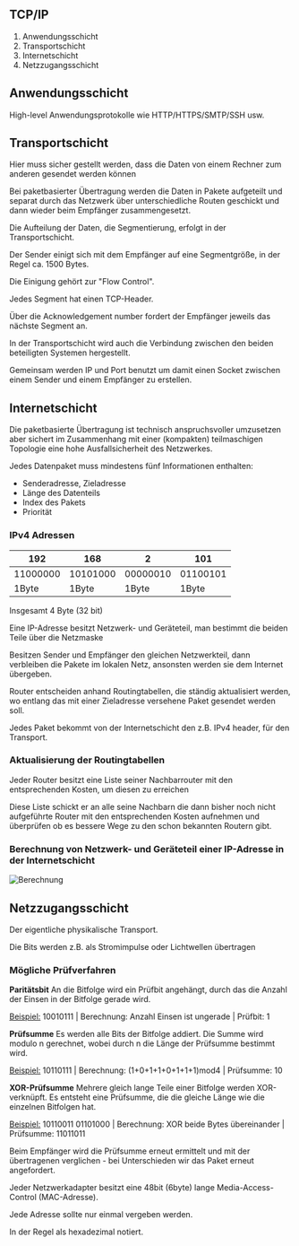 ## TCP/IP

1. Anwendungsschicht
2. Transportschicht
3. Internetschicht
4. Netzzugangsschicht

## Anwendungsschicht

High-level Anwendungsprotokolle wie HTTP/HTTPS/SMTP/SSH usw.

## Transportschicht

Hier muss sicher gestellt werden, dass die Daten von einem Rechner zum anderen gesendet werden können

Bei paketbasierter Übertragung werden die Daten in Pakete aufgeteilt und separat durch das Netzwerk über unterschiedliche Routen geschickt und dann wieder beim Empfänger zusammengesetzt.

Die Aufteilung der Daten, die Segmentierung, erfolgt in der Transportschicht.

Der Sender einigt sich mit dem Empfänger auf eine Segmentgröße, in der Regel ca. 1500 Bytes.

Die Einigung gehört zur "Flow Control".

Jedes Segment hat einen TCP-Header.

Über die Acknowledgement number fordert der Empfänger jeweils das nächste Segment an.

In der Transportschicht wird auch die Verbindung zwischen den beiden beteiligten Systemen hergestellt.

Gemeinsam werden IP und Port benutzt um damit einen Socket zwischen einem Sender und einem Empfänger zu erstellen.

## Internetschicht

Die paketbasierte Übertragung ist technisch anspruchsvoller umzusetzen aber sichert im Zusammenhang mit einer (kompakten) teilmaschigen Topologie eine hohe Ausfallsicherheit des Netzwerkes.

Jedes Datenpaket muss mindestens fünf Informationen enthalten:

- Senderadresse, Zieladresse
- Länge des Datenteils
- Index des Pakets
- Priorität

### IPv4 Adressen

| 192      | 168      | 2        | 101      |
| -------- | -------- | -------- | -------- |
| 11000000 | 10101000 | 00000010 | 01100101 |
| 1Byte    | 1Byte    | 1Byte    | 1Byte    |

Insgesamt 4 Byte (32 bit)



Eine IP-Adresse besitzt Netzwerk- und Geräteteil, man bestimmt die beiden Teile über die Netzmaske

Besitzen Sender und Empfänger den gleichen Netzwerkteil, dann verbleiben die Pakete im lokalen Netz, ansonsten werden sie dem Internet übergeben.

Router entscheiden anhand Routingtabellen, die ständig aktualisiert werden, wo entlang das mit einer Zieladresse versehene Paket gesendet werden soll.

Jedes Paket bekommt von der Internetschicht den z.B. IPv4 header, für den Transport.

### Aktualisierung der Routingtabellen

Jeder Router besitzt eine Liste seiner Nachbarrouter mit den entsprechenden Kosten, um diesen zu erreichen

Diese Liste schickt er an alle seine Nachbarn die dann bisher noch nicht aufgeführte Router mit den entsprechenden Kosten aufnehmen und überprüfen ob es bessere Wege zu den schon bekannten Routern gibt.

### Berechnung von Netzwerk- und Geräteteil einer IP-Adresse in der Internetschicht

![Berechnung](https://github.com/Tanonic/InfoLK/blob/master/netzwerke/Scannable-Dokument%20am%2023.02.2019%2C%2016_18_44.png)

## Netzzugangsschicht

Der eigentliche physikalische Transport.

Die Bits werden z.B. als Stromimpulse oder Lichtwellen übertragen

### Mögliche Prüfverfahren

**Paritätsbit**	An die Bitfolge wird ein Prüfbit angehängt, durch das die Anzahl der Einsen in der Bitfolge gerade wird.

<u>Beispiel:</u> 10010111 | Berechnung: Anzahl Einsen ist ungerade | Prüfbit: 1

**Prüfsumme**	Es werden alle Bits der Bitfolge addiert. Die Summe wird modulo n gerechnet, wobei durch n die Länge der Prüfsumme bestimmt wird.

<u>Beispiel:</u> 10110111 | Berechnung: (1+0+1+1+0+1+1+1)mod4 | Prüfsumme: 10

**XOR-Prüfsumme** Mehrere gleich lange Teile einer Bitfolge werden XOR-verknüpft. Es entsteht eine Prüfsumme, die die gleiche Länge wie die einzelnen Bitfolgen hat.

<u>Beispiel:</u> 10110011 01101000 | Berechnung: XOR beide Bytes übereinander | Prüfsumme: 11011011

Beim Empfänger wird die Prüfsumme erneut ermittelt und mit der übertragenen verglichen - bei Unterschieden wir das Paket erneut angefordert.

Jeder Netzwerkadapter besitzt eine 48bit (6byte) lange Media-Access-Control (MAC-Adresse).

Jede Adresse sollte nur einmal vergeben werden.

In der Regel als hexadezimal notiert.
